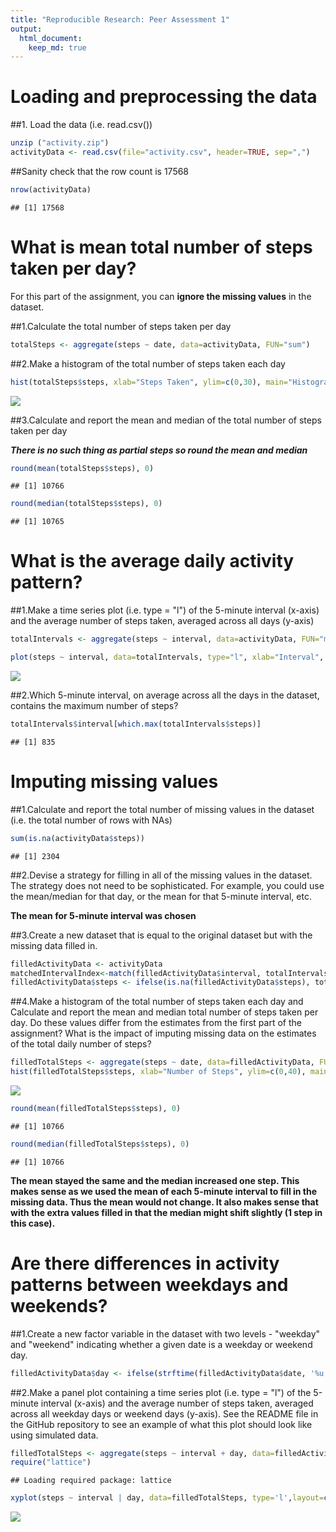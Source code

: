 ```yaml
---
title: "Reproducible Research: Peer Assessment 1"
output: 
  html_document:
    keep_md: true
---
```



# Loading and preprocessing the data
##1. Load the data (i.e. read.csv())

```r
unzip ("activity.zip")
activityData <- read.csv(file="activity.csv", header=TRUE, sep=",")
```
##Sanity check that the row count is 17568

```r
nrow(activityData)
```

```
## [1] 17568
```

# What is mean total number of steps taken per day?

For this part of the assignment, you can **ignore the missing values** in the dataset.

##1.Calculate the total number of steps taken per day

```r
totalSteps <- aggregate(steps ~ date, data=activityData, FUN="sum")
```
##2.Make a histogram of the total number of steps taken each day

```r
hist(totalSteps$steps, xlab="Steps Taken", ylim=c(0,30), main="Histogram of Steps Taken")
```

![](PA1_template_files/figure-html/unnamed-chunk-4-1.png)<!-- -->

##3.Calculate and report the mean and median of the total number of steps taken per day

_**There is no such thing as partial steps so round the mean and median**_


```r
round(mean(totalSteps$steps), 0)
```

```
## [1] 10766
```

```r
round(median(totalSteps$steps), 0)
```

```
## [1] 10765
```
# What is the average daily activity pattern?
##1.Make a time series plot (i.e. type = "l") of the 5-minute interval (x-axis) and the average number of steps taken, averaged across all days (y-axis)

```r
totalIntervals <- aggregate(steps ~ interval, data=activityData, FUN="mean")

plot(steps ~ interval, data=totalIntervals, type="l", xlab="Interval", ylab="Number of Steps")
```

![](PA1_template_files/figure-html/unnamed-chunk-6-1.png)<!-- -->

##2.Which 5-minute interval, on average across all the days in the dataset, contains the maximum number of steps?

```r
totalIntervals$interval[which.max(totalIntervals$steps)]
```

```
## [1] 835
```
# Imputing missing values
##1.Calculate and report the total number of missing values in the dataset (i.e. the total number of rows with NAs)

```r
sum(is.na(activityData$steps))
```

```
## [1] 2304
```
##2.Devise a strategy for filling in all of the missing values in the dataset. The strategy does not need to be sophisticated. For example, you could use the mean/median for that day, or the mean for that 5-minute interval, etc.

**The mean for 5-minute interval was chosen**

##3.Create a new dataset that is equal to the original dataset but with the missing data filled in.

```r
filledActivityData <- activityData
matchedIntervalIndex<-match(filledActivityData$interval, totalIntervals$interval)
filledActivityData$steps <- ifelse(is.na(filledActivityData$steps), totalIntervals$steps[matchedIntervalIndex], filledActivityData$steps)
```
##4.Make a histogram of the total number of steps taken each day and Calculate and report the mean and median total number of steps taken per day. Do these values differ from the estimates from the first part of the assignment? What is the impact of imputing missing data on the estimates of the total daily number of steps?


```r
filledTotalSteps <- aggregate(steps ~ date, data=filledActivityData, FUN="sum")
hist(filledTotalSteps$steps, xlab="Number of Steps", ylim=c(0,40), main="Histogram of Steps Taken (Missing Step Filled In)")
```

![](PA1_template_files/figure-html/unnamed-chunk-10-1.png)<!-- -->

```r
round(mean(filledTotalSteps$steps), 0)
```

```
## [1] 10766
```

```r
round(median(filledTotalSteps$steps), 0)
```

```
## [1] 10766
```
**The mean stayed the same and the median increased one step. This makes sense as we used the mean of each 5-minute interval to fill in the missing data. Thus the mean would not change. It also makes sense that with the extra values filled in that the median might shift slightly (1 step in this case).**

# Are there differences in activity patterns between weekdays and weekends?
##1.Create a new factor variable in the dataset with two levels - "weekday" and "weekend" indicating whether a given date is a weekday or weekend day.

```r
filledActivityData$day <- ifelse(strftime(filledActivityData$date, '%u') < 6, "weekday", "weekend")
```
##2.Make a panel plot containing a time series plot (i.e. type = "l") of the 5-minute interval (x-axis) and the average number of steps taken, averaged across all weekday days or weekend days (y-axis). See the README file in the GitHub repository to see an example of what this plot should look like using simulated data.

```r
filledTotalSteps <- aggregate(steps ~ interval + day, data=filledActivityData, mean)
require("lattice")
```

```
## Loading required package: lattice
```

```r
xyplot(steps ~ interval | day, data=filledTotalSteps, type='l',layout=c(1,2), xlab="Interval", ylab="Number of Steps")
```

![](PA1_template_files/figure-html/unnamed-chunk-12-1.png)<!-- -->
